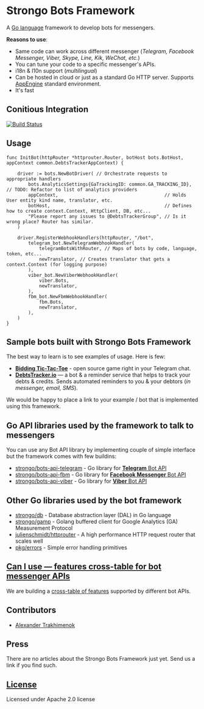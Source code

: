 # Strongo Bots Framework
A [Go language](https://golang.org/) framework to develop bots for messengers.

**Reasons to use**:
 
 * Same code can work across different  messenger (_Telegram, Facebook Messenger, Viber, Skype, Line, Kik, WeChat, etc._)
 * You can tune your code to a specific messenger's APIs.
 * i18n & l10n support (_multilingual_)   
 * Can be hosted in cloud or just as a standard Go HTTP server. Supports [AppEngine](https://cloud.google.com/appengine/) standard environment.
 * It's fast   


## Conitious Integration
[![Build Status](https://drone.io/github.com/strongo/bots-framework/status.png)](https://drone.io/github.com/strongo/bots-framework/latest)

## Usage

	func InitBot(httpRouter *httprouter.Router, botHost bots.BotHost, appContext common.DebtsTrackerAppContext) {
	
		driver := bots.NewBotDriver( // Orchestrate requests to appropriate handlers
			bots.AnalyticsSettings{GaTrackingID: common.GA_TRACKING_ID}, // TODO: Refactor to list of analytics providers
			appContext,                                       // Holds User entity kind name, translator, etc.
			botHost,                                          // Defines how to create context.Context, HttpClient, DB, etc...
			"Please report any issues to @DebtsTrackerGroup", // Is it wrong place? Router has similar.
		)
	
		driver.RegisterWebhookHandlers(httpRouter, "/bot",
			telegram_bot.NewTelegramWebhookHandler(
				telegramBotsWithRouter, // Maps of bots by code, language, token, etc...
				newTranslator, // Creates translator that gets a context.Context (for logging purpose)
			),
			viber_bot.NewViberWebhookHandler(
				viber.Bots,
				newTranslator,
			),
			fbm_bot.NewFbmWebhookHandler(
				fbm.Bots,
				newTranslator,
			),
		)
	}

## Sample bots built with Strongo Bots Framework
The best way to learn is to see examples of usage. Here is few:
  * [**Bidding Tic-Tac-Toe**](https://github.com/strongo/bidding-tictactoe-bot) - open source game right in your Telegram chat.
  * [**DebtsTracker.io**](http://debtstracker.io/) —  a bot & a reminder service that helps to track your debts & credits.
  Sends automated reminders to you & your debtors (_in messenger, email, SMS_).

We would be happy to place a link to your example / bot that is implemented using this framework.

## Go API libraries used by the framework to talk to messengers
You can use any Bot API library by implementing couple of simple interface but the framework comes with few buildins:
  * [strongo/bots-api-telegram](https://github.com/strongo/bots-api-telegram) - Go library for [**Telegram** Bot API](https://core.telegram.org/bots/api)
  * [strongo/bots-api-fbm](https://github.com/strongo/bots-api-fbm) - Go library for [**Facebook Messenger** Bot API](https://developers.facebook.com/docs/messenger-platform)
  * [strongo/bots-api-viber](https://github.com/strongo/bots-api-viber) - Go library for [**Viber** Bot API](https://developers.viber.com/)
  
## Other Go libraries used by the bot framework
  * [strongo/db](https://github.com/strongo/db) - Database abstraction layer (DAL) in Go language
  * [strongo/gamp](https://github.com/strongo/gamp) - Golang buffered client for Google Analytics (GA) Measurement Protocol
  * [julienschmidt/httprouter](https://github.com/julienschmidt/httprouter) - A high performance HTTP request router that scales well
  * [pkg/errors](https://github.com/pkg/errors) - Simple error handling primitives

## [Can I use &mdash; features cross-table for bot messenger APIs](can-i-use-bots-api.md)
We are building a [cross-table of features](can-i-use-bots-api.md) supported by different bot APIs.
  
## Contributors
  * [Alexander Trakhimenok](https://ie.linkedin.com/in/alexandertrakhimenok)

## Press
There are no articles about the Strongo Bots Framework just yet. Send us a link if you find such.
  
## [License](https://github.com/strongo/bots-framework/blob/master/LICENSE)
Licensed under Apache 2.0 license
